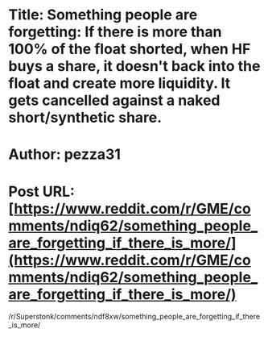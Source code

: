 # Title: Something people are forgetting: If there is more than 100% of the float shorted, when HF buys a share, it doesn't back into the float and create more liquidity. It gets cancelled against a naked short/synthetic share.
# Author: pezza31
# Post URL: [https://www.reddit.com/r/GME/comments/ndiq62/something_people_are_forgetting_if_there_is_more/](https://www.reddit.com/r/GME/comments/ndiq62/something_people_are_forgetting_if_there_is_more/)


/r/Superstonk/comments/ndf8xw/something_people_are_forgetting_if_there_is_more/